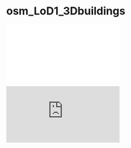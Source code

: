 # osm_LoD1_3Dbuildings

![mamre.html](/img/mamre.html?raw=true "Optional Title")

![alt text](https://github.com/AdrianKriger/osm_LoD1_3Dbuildings/blob/main/img/mamre.html)

